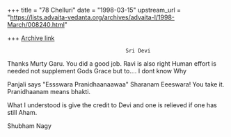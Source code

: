 +++
title = "78 Chelluri"
date = "1998-03-15"
upstream_url = "https://lists.advaita-vedanta.org/archives/advaita-l/1998-March/008240.html"

+++
[Archive link](https://lists.advaita-vedanta.org/archives/advaita-l/1998-March/008240.html)

                                          Sri Devi

Thanks Murty Garu.  You did a good job.  Ravi is also right Human effort is
needed not supplement Gods Grace but to....  I dont know Why

Panjali says "Essswara Pranidhaanaawaa"
Sharanam Eeeswara!  You take it.
Pranidhaanam means bhakti.

What I understood is give the credit to Devi and one is relieved if one has
still Aham.

Shubham                                                      Nagy

